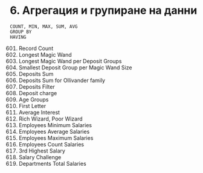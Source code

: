 # 6. Агрегация и групиране на данни

```
COUNT, MIN, MAX, SUM, AVG
GROUP BY
HAVING
```

601. Record Count
602. Longest Magic Wand
603. Longest Magic Wand per Deposit Groups
604. Smallest Deposit Group per Magic Wand Size
605. Deposits Sum
606. Deposits Sum for Ollivander family
607. Deposits Filter
608. Deposit charge
609. Age Groups
610. First Letter
611. Average Interest
612. Rich Wizard, Poor Wizard
613. Employees Minimum Salaries
614. Employees Average Salaries
615. Employees Maximum Salaries
616. Employees Count Salaries
617. 3rd Highest Salary
618. Salary Challenge
619. Departments Total Salaries
